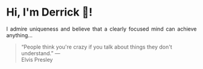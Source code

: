 # Hi, I'm Derrick 👋!
<p align="justify">I admire uniqueness and believe that a clearly focused mind can achieve anything...</p> 
<!-- #quote-start -->
<blockquote>&ldquo;People think you're crazy if you talk about things they don't understand.&rdquo; &mdash; <footer>Elvis Presley</footer></blockquote>
<!-- #quote-end -->
